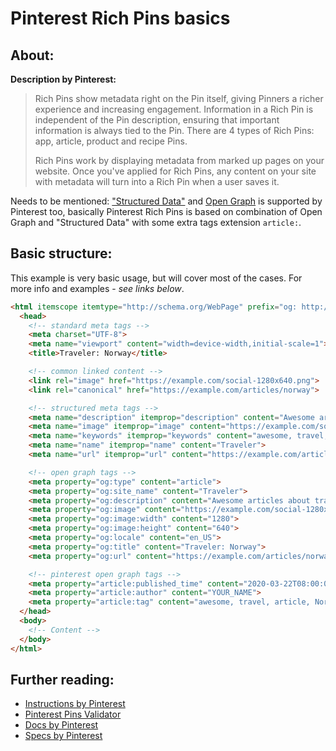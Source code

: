 # Pinterest Rich Pins basics

## About:

__Description by Pinterest:__
> Rich Pins show metadata right on the Pin itself, giving Pinners a richer experience and increasing engagement. Information in a Rich Pin is independent of the Pin description, ensuring that important information is always tied to the Pin. There are 4 types of Rich Pins: app, article, product and recipe Pins.
>
> Rich Pins work by displaying metadata from marked up pages on your website. Once you've applied for Rich Pins, any content on your site with metadata will turn into a Rich Pin when a user saves it.

Needs to be mentioned: ["Structured Data"](https://github.com/veliovgroup/ostrio/blob/master/tutorials/website/social-networking/structured-data-basics.md) and [Open Graph](https://github.com/veliovgroup/ostrio/blob/master/tutorials/website/social-networking/open-graph-basics.md) is supported by Pinterest too, basically Pinterest Rich Pins is based on combination of Open Graph and "Structured Data" with some extra tags extension `article:`.

## Basic structure:

This example is very basic usage, but will cover most of the cases. For more info and examples - *see links below*.

```html
<html itemscope itemtype="http://schema.org/WebPage" prefix="og: http://ogp.me/ns#">
  <head>
    <!-- standard meta tags -->
    <meta charset="UTF-8">
    <meta name="viewport" content="width=device-width,initial-scale=1">
    <title>Traveler: Norway</title>

    <!-- common linked content -->
    <link rel="image" href="https://example.com/social-1280x640.png">
    <link rel="canonical" href="https://example.com/articles/norway">

    <!-- structured meta tags -->
    <meta name="description" itemprop="description" content="Awesome articles about travel in Norway">
    <meta name="image" itemprop="image" content="https://example.com/social-1280x640.png">
    <meta name="keywords" itemprop="keywords" content="awesome, travel, article, Norway, blog">
    <meta name="name" itemprop="name" content="Traveler">
    <meta name="url" itemprop="url" content="https://example.com/articles/norway">

    <!-- open graph tags -->
    <meta property="og:type" content="article">
    <meta property="og:site_name" content="Traveler">
    <meta property="og:description" content="Awesome articles about travel in Norway">
    <meta property="og:image" content="https://example.com/social-1280x640.png">
    <meta property="og:image:width" content="1280">
    <meta property="og:image:height" content="640">
    <meta property="og:locale" content="en_US">
    <meta property="og:title" content="Traveler: Norway">
    <meta property="og:url" content="https://example.com/articles/norway">

    <!-- pinterest open graph tags -->
    <meta property="article:published_time" content="2020-03-22T08:00:00+00:00">
    <meta property="article:author" content="YOUR_NAME">
    <meta property="article:tag" content="awesome, travel, article, Norway, blog">
  </head>
  <body>
    <!-- Content -->
  </body>
</html>
```

## Further reading:

- [Instructions by Pinterest](https://help.pinterest.com/en/articles/enable-rich-pins-your-site)
- [Pinterest Pins Validator](https://developers.pinterest.com/tools/url-debugger/)
- [Docs by Pinterest](https://developers.pinterest.com/docs/rich-pins/articles/)
- [Specs by Pinterest](https://developers.pinterest.com/docs/rich-pins/reference/)
